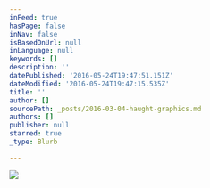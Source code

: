 ```yaml
---
inFeed: true
hasPage: false
inNav: false
isBasedOnUrl: null
inLanguage: null
keywords: []
description: ''
datePublished: '2016-05-24T19:47:51.151Z'
dateModified: '2016-05-24T19:47:15.535Z'
title: ''
author: []
sourcePath: _posts/2016-03-04-haught-graphics.md
authors: []
publisher: null
starred: true
_type: Blurb

---
```

![](https://the-grid-user-content.s3-us-west-2.amazonaws.com/57679d5f-bd23-4b8e-a962-7cec3cff89ee.png)